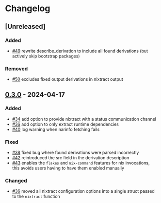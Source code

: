 # Changelog
<!-- We follow the Keep a Changelog standard https://keepachangelog.com/en/1.0.0/ -->

## [Unreleased]
### Added
- [#49](https://github.com/tweag/nixtract/pull/49) rewrite describe_derivation to include all found derivations (but actively skip bootstrap packages)

### Removed
- [#50](https://github.com/tweag/nixtract/pull/50) excludes fixed output derivations in nixtract output

## [0.3.0] - 2024-04-17
### Added
- [#34](https://github.com/tweag/nixtract/pull/34) add option to provide nixtract with a status communication channel
- [#36](https://github.com/tweag/nixtract/pull/36) add option to only extract runtime dependencies
- [#40](https://github.com/tweag/nixtract/pull/40) log warning when narinfo fetching fails

### Fixed
- [#38](https://github.com/tweag/nixtract/pull/38) fixed bug where found derivations were parsed incorrectly
- [#42](https://github.com/tweag/nixtract/pull/42) reintroduced the src field in the derivation description
- [#43](https://github.com/tweag/nixtract/pull/43) enables the `flakes` and `nix-command` features for nix invocations, this avoids users having to have them enabled manually

### Changed
- [#36](https://github.com/tweag/nixtract/pull/36) moved all nixtract configuration options into a single struct passed to the `nixtract` function

[0.3.0]: https://github.com/tweag/nixtract/compare/v0.2.0...v0.3.0
